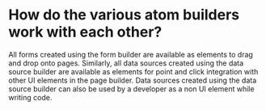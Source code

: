 # How do the various atom builders work with each other?

All forms created using the form builder are available as elements to drag and drop onto pages. Similarly, all data sources created using the data source builder are available as elements for point and click integration with other UI elements in the page builder. Data sources created using the data source builder can also be used by a developer as a non UI element while writing code.
